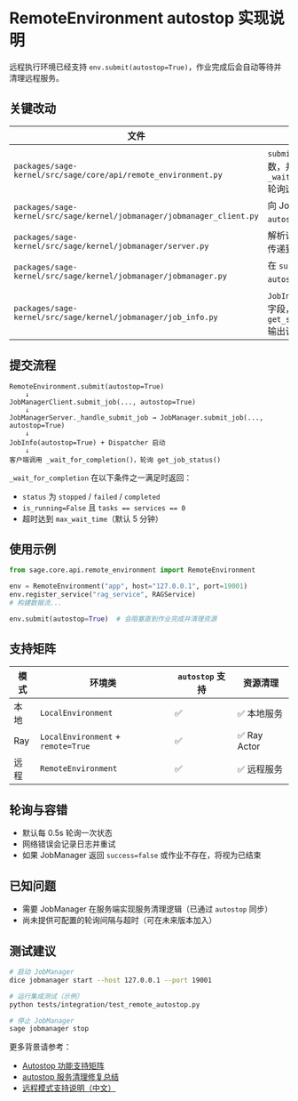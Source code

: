 # RemoteEnvironment autostop 实现说明

远程执行环境已经支持 `env.submit(autostop=True)`，作业完成后会自动等待并清理远程服务。

## 关键改动

| 文件 | 作用 |
|------|------|
| `packages/sage-kernel/src/sage/core/api/remote_environment.py` | `submit` 新增 `autostop` 参数，并实现 `_wait_for_completion()` 轮询远程状态 |
| `packages/sage-kernel/src/sage/kernel/jobmanager/jobmanager_client.py` | 向 JobManager 发送 `autostop` 标志 |
| `packages/sage-kernel/src/sage/kernel/jobmanager/server.py` | 解析请求并将 `autostop` 传递到 JobManager |
| `packages/sage-kernel/src/sage/kernel/jobmanager/jobmanager.py` | 在 `submit_job` 中记录 `autostop` 状态 |
| `packages/sage-kernel/src/sage/kernel/jobmanager/job_info.py` | `JobInfo` 持有 `autostop` 字段，`get_summary/get_status` 输出该信息 |

## 提交流程

```
RemoteEnvironment.submit(autostop=True)
    ↓
JobManagerClient.submit_job(..., autostop=True)
    ↓
JobManagerServer._handle_submit_job → JobManager.submit_job(..., autostop=True)
    ↓
JobInfo(autostop=True) + Dispatcher 启动
    ↓
客户端调用 _wait_for_completion()，轮询 get_job_status()
```

`_wait_for_completion` 在以下条件之一满足时返回：
- `status` 为 `stopped` / `failed` / `completed`
- `is_running=False` 且 `tasks == services == 0`
- 超时达到 `max_wait_time`（默认 5 分钟）

## 使用示例

```python
from sage.core.api.remote_environment import RemoteEnvironment

env = RemoteEnvironment("app", host="127.0.0.1", port=19001)
env.register_service("rag_service", RAGService)
# 构建数据流...

env.submit(autostop=True)  # 会阻塞直到作业完成并清理资源
```

## 支持矩阵

| 模式 | 环境类 | `autostop` 支持 | 资源清理 |
|------|--------|----------------|-----------|
| 本地 | `LocalEnvironment` | ✅ | ✅ 本地服务 |
| Ray | `LocalEnvironment` + `remote=True` | ✅ | ✅ Ray Actor |
| 远程 | `RemoteEnvironment` | ✅ | ✅ 远程服务 |

## 轮询与容错

- 默认每 0.5s 轮询一次状态
- 网络错误会记录日志并重试
- 如果 JobManager 返回 `success=false` 或作业不存在，将视为已结束

## 已知问题

- 需要 JobManager 在服务端实现服务清理逻辑（已通过 `autostop` 同步）
- 尚未提供可配置的轮询间隔与超时（可在未来版本加入）

## 测试建议

```bash
# 启动 JobManager
dice jobmanager start --host 127.0.0.1 --port 19001

# 运行集成测试（示例）
python tests/integration/test_remote_autostop.py

# 停止 JobManager
sage jobmanager stop
```

更多背景请参考：
- [Autostop 功能支持矩阵](autostop_mode_support.md)
- [autostop 服务清理修复总结](autostop_service_fix_summary.md)
- [远程模式支持说明（中文）](remote_mode_support_cn.md)
